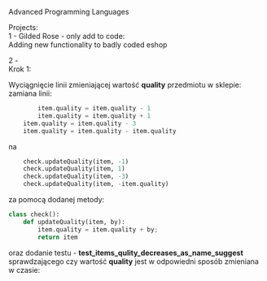 Advanced Programming Languages

Projects:  
1 - Gilded Rose - only add to code:  
	Adding new functionality to badly coded eshop 
   
2 -  
Krok 1:  
  
Wyciągnięcie linii zmieniającej wartość **quality** przedmiotu w sklepie:  
zamiana linii:  
```python
       	item.quality = item.quality - 1
        item.quality = item.quality + 1
	item.quality = item.quality - 3
	item.quality = item.quality - item.quality
```
na  
```python
	check.updateQuality(item, -1)  
	check.updateQuality(item, 1)
	check.updateQuality(item, -3)  
	check.updateQuality(item, -item.quality)
```
za pomocą dodanej metody:  
```python
class check():    
    def updateQuality(item, by):
        item.quality = item.quality + by;
        return item
```
oraz dodanie testu - **test_items_qulity_decreases_as_name_suggest** sprawdzającego czy wartość **quality** jest w odpowiedni sposób zmieniana w czasie:  
